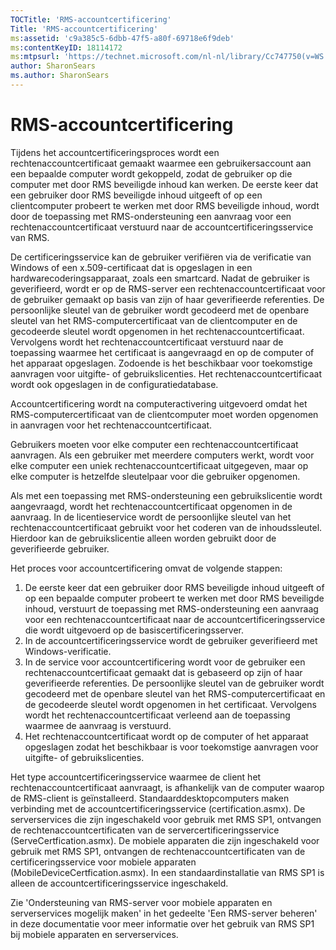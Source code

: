 ```yaml
---
TOCTitle: 'RMS-accountcertificering'
Title: 'RMS-accountcertificering'
ms:assetid: 'c9a385c5-6dbb-47f5-a80f-69718e6f9deb'
ms:contentKeyID: 18114172
ms:mtpsurl: 'https://technet.microsoft.com/nl-nl/library/Cc747750(v=WS.10)'
author: SharonSears
ms.author: SharonSears
---
```


RMS-accountcertificering
========================

Tijdens het accountcertificeringsproces wordt een rechtenaccountcertificaat gemaakt waarmee een gebruikersaccount aan een bepaalde computer wordt gekoppeld, zodat de gebruiker op die computer met door RMS beveiligde inhoud kan werken. De eerste keer dat een gebruiker door RMS beveiligde inhoud uitgeeft of op een clientcomputer probeert te werken met door RMS beveiligde inhoud, wordt door de toepassing met RMS-ondersteuning een aanvraag voor een rechtenaccountcertificaat verstuurd naar de accountcertificeringsservice van RMS.

De certificeringsservice kan de gebruiker verifiëren via de verificatie van Windows of een x.509-certificaat dat is opgeslagen in een hardwarecoderingsapparaat, zoals een smartcard. Nadat de gebruiker is geverifieerd, wordt er op de RMS-server een rechtenaccountcertificaat voor de gebruiker gemaakt op basis van zijn of haar geverifieerde referenties. De persoonlijke sleutel van de gebruiker wordt gecodeerd met de openbare sleutel van het RMS-computercertificaat van de clientcomputer en de gecodeerde sleutel wordt opgenomen in het rechtenaccountcertificaat. Vervolgens wordt het rechtenaccountcertificaat verstuurd naar de toepassing waarmee het certificaat is aangevraagd en op de computer of het apparaat opgeslagen. Zodoende is het beschikbaar voor toekomstige aanvragen voor uitgifte- of gebruikslicenties. Het rechtenaccountcertificaat wordt ook opgeslagen in de configuratiedatabase.

Accountcertificering wordt na computeractivering uitgevoerd omdat het RMS-computercertificaat van de clientcomputer moet worden opgenomen in aanvragen voor het rechtenaccountcertificaat.

Gebruikers moeten voor elke computer een rechtenaccountcertificaat aanvragen. Als een gebruiker met meerdere computers werkt, wordt voor elke computer een uniek rechtenaccountcertificaat uitgegeven, maar op elke computer is hetzelfde sleutelpaar voor die gebruiker opgenomen.

Als met een toepassing met RMS-ondersteuning een gebruikslicentie wordt aangevraagd, wordt het rechtenaccountcertificaat opgenomen in de aanvraag. In de licentieservice wordt de persoonlijke sleutel van het rechtenaccountcertificaat gebruikt voor het coderen van de inhoudssleutel. Hierdoor kan de gebruikslicentie alleen worden gebruikt door de geverifieerde gebruiker.

Het proces voor accountcertificering omvat de volgende stappen:

1.  De eerste keer dat een gebruiker door RMS beveiligde inhoud uitgeeft of op een bepaalde computer probeert te werken met door RMS beveiligde inhoud, verstuurt de toepassing met RMS-ondersteuning een aanvraag voor een rechtenaccountcertificaat naar de accountcertificeringsservice die wordt uitgevoerd op de basiscertificeringsserver.
2.  In de accountcertificeringsservice wordt de gebruiker geverifieerd met Windows-verificatie.
3.  In de service voor accountcertificering wordt voor de gebruiker een rechtenaccountcertificaat gemaakt dat is gebaseerd op zijn of haar geverifieerde referenties. De persoonlijke sleutel van de gebruiker wordt gecodeerd met de openbare sleutel van het RMS-computercertificaat en de gecodeerde sleutel wordt opgenomen in het certificaat. Vervolgens wordt het rechtenaccountcertificaat verleend aan de toepassing waarmee de aanvraag is verstuurd.
4.  Het rechtenaccountcertificaat wordt op de computer of het apparaat opgeslagen zodat het beschikbaar is voor toekomstige aanvragen voor uitgifte- of gebruikslicenties.

Het type accountcertificeringsservice waarmee de client het rechtenaccountcertificaat aanvraagt, is afhankelijk van de computer waarop de RMS-client is geïnstalleerd. Standaarddesktopcomputers maken verbinding met de accountcertificeringsservice (certification.asmx). De serverservices die zijn ingeschakeld voor gebruik met RMS SP1, ontvangen de rechtenaccountcertificaten van de servercertificeringsservice (ServeCertfication.asmx). De mobiele apparaten die zijn ingeschakeld voor gebruik met RMS SP1, ontvangen de rechtenaccountcertificaten van de certificeringsservice voor mobiele apparaten (MobileDeviceCertfication.asmx). In een standaardinstallatie van RMS SP1 is alleen de accountcertificeringsservice ingeschakeld.

Zie 'Ondersteuning van RMS-server voor mobiele apparaten en serverservices mogelijk maken' in het gedeelte 'Een RMS-server beheren' in deze documentatie voor meer informatie over het gebruik van RMS SP1 bij mobiele apparaten en serverservices.
